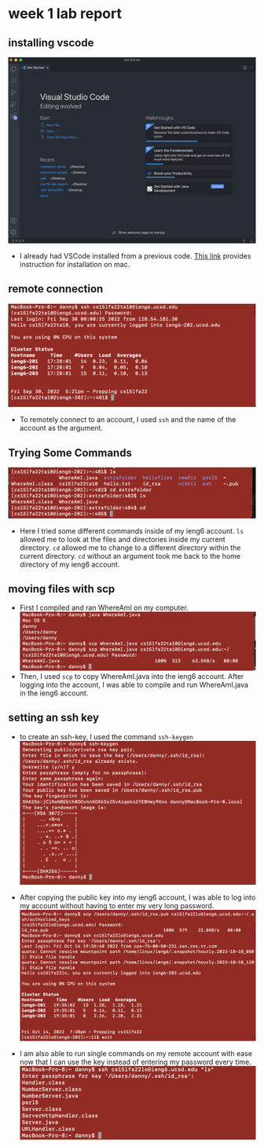 # week 1 lab report

## installing vscode
![Image](l1sc1.png)
* I already had VSCode installed from a previous code. [This link](https://code.visualstudio.com/docs/setup/mac) provides instruction for installation on mac.

## remote connection
![Image](l1sc2.png)
* To remotely connect to an account, I used `ssh` and the name of the account as the argument. 

## Trying Some Commands
![Image](l1sc3.png)
 * Here I tried some different commands inside of my ieng6 account. `ls` allowed me to look at the files and directories inside my current directory. `cd` allowed me to change to a different directory within the current directory. `cd` without an argument took me back to the home directory of my ieng6 account. 
 
 ## moving files with scp
 * First I compiled and ran WhereAmI on my computer.
![Image](l1sc4.png)
* Then, I used `scp` to copy WhereAmI.java into the ieng6 account. After logging into the account, I was able to compile and run WhereAmI.java in the ieng6 account. 

## setting an ssh key

* to create an ssh-key, I used the command `ssh-keygen`
![Image](l1sc5.png)

* After copying the public key into my ieng6 account, I was able to log into my account without having to enter my very long password. 
![Image](l1sc6.png)

* I am also able to run single commands on my remote account with ease now that I can use the key instead of entering my password every time. 
![Image](l1sc7.png)

